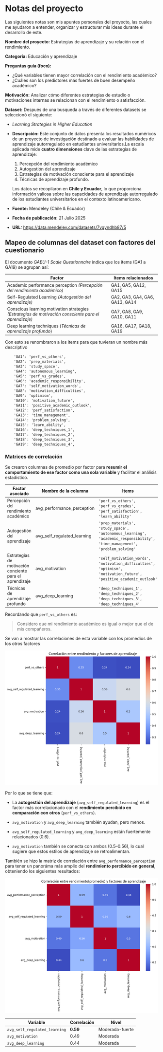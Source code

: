 # Notas del proyecto

Las siguientes notas son mis apuntes personales del proyecto, las cuales me ayudaron a entender, organizar y estructurar mis ideas durante el desarrollo de este. 

**Nombre del proyecto:** Estrategias de aprendizaje y su relación con el rendimiento.

**Categoría:** Educación y aprendizaje 

**Preguntas guía (foco):** 
- ¿Qué variables tienen mayor correlación con el rendimiento académico?
- ¿Cuáles son los predictores más fuertes de buen desempeño académico?

**Motivación:** Analizar cómo diferentes estrategias de estudio o motivaciones internas se relacionan con el rendimiento o satisfacción.

**Dataset:** Después de una busqueda a través de diferentes datasets se seleccionó el siguiente: 

- _Learning Strategies in Higher Education_

- **Descripción:** 
    Este conjunto de datos presenta los resultados numéricos de un proyecto de investigación destinado a evaluar las habilidades de aprendizaje autorregulado en estudiantes universitarios.La escala aplicada mide **cuatro dimensiones** clave de las estrategias de aprendizaje: 

    1. Percepción del rendimiento académico 
    2. Autogestión del aprendizaje 
    3. Estrategias de motivación consciente para el aprendizaje
    4. Técnicas de aprendizaje profundo. 

    Los datos se recopilaron en **Chile y Ecuador**, lo que proporciona información valiosa sobre las capacidades de aprendizaje autorregulado de los estudiantes universitarios en el contexto latinoamericano.

- **Fuente:** Mendeley (Chile & Ecuador)

- **Fecha de publicación:** 21 Julio 2025

- **URL:** https://data.mendeley.com/datasets/7vgyndhb87/5



## Mapeo de columnas del dataset con factores del cuestionario

El documento _GAEU-1 Scale Questionnaire_ indica que los ítems (GA1 a GA19) se agrupan así:

|Factor|	Items relacionados|
|------|-----------------------|
|Academic performance perception _(Percepción del rendimiento académico)_|	GA1, GA5, GA12, GA15|
|Self-Regulated Learning _(Autogestión del aprendizaje)_|	GA2, GA3, GA4, GA6, GA13, GA14|
|Conscious learning motivation strategies _(Estrategias de motivación consciente para el aprendizaje)_|	GA7, GA8, GA9, GA10, GA11|
|Deep learning techniques (_Técnicas de aprendizaje profundo_)|	GA16, GA17, GA18, GA19|

Con esto se renombraron a los items para que tuvieran un nombre más descriptivo 
```
    'GA1': 'perf_vs_others',
    'GA2': 'prep_materials',
    'GA3': 'study_space',
    'GA4': 'autonomous_learning',
    'GA5': 'perf_vs_grades',
    'GA6': 'academic_responsibility',
    'GA7': 'self_motivation_words',
    'GA8': 'motivation_difficulties',
    'GA9': 'optimism',
    'GA10': 'motivation_future',
    'GA11': 'positive_academic_outlook',
    'GA12': 'perf_satisfaction',
    'GA13': 'time_management',
    'GA14': 'problem_solving',
    'GA15': 'learn_ability',
    'GA16': 'deep_techniques_1',
    'GA17': 'deep_techniques_2',
    'GA18': 'deep_techniques_3',
    'GA19': 'deep_techniques_4',
```

### Matrices de correlación 
Se crearon columnas de promedio por factor para **resumir el comportamiento de ese factor como una sola variable** y facilitar el análisis estadistico.

|Factor asociado|Nombre de la columna|Items|
|-------|---------------------|--------------------|
|Percepción del rendimiento académico|avg_performance_perception | `'perf_vs_others', 'perf_vs_grades', 'perf_satisfaction', 'learn_ability'`|
|Autogestión del aprendizaje|avg_self_regulated_learning|`'prep_materials', 'study_space', 'autonomous_learning', 'academic_responsibility', 'time_management', 'problem_solving'`|
|Estrategias de motivación conciente para el aprendizaje|avg_motivation| `'self_motivation_words', 'motivation_difficulties', 'optimism', 'motivation_future', 'positive_academic_outlook'` |
|Técnicas de aprendizaje profundo|avg_deep_learning| `'deep_techniques_1', 'deep_techniques_2', 'deep_techniques_3', 'deep_techniques_4' ` |

Recordando que `perf_vs_others` es:

>  Considero que mi rendimiento académico es igual o mejor que el de mis compañeros.

Se van a mostrar las correlaciones de esta variable con los promedios de los otros factores 

![alt text](img/matriz-correlacion-perf_vs_others.png)


Por lo que se tiene que: 

- La **autogestión del aprendizaje** (`avg_self_regulated_learning`) es el factor más correlacionado con el **rendimiento percibido en comparación con otros** (``perf_vs_others``). 

- `avg_motivation` y `avg_deep_learning` también ayudan, pero menos.

- `avg_self_regulated_learning` y `avg_deep_learning` están fuertemente relacionados (0.6).

- `avg_motivation` también se conecta con ambos (0.5–0.56), lo cual sugiere que estos estilos de aprendizaje se retroalimentan.


También se hizo la matriz de correlación entre `avg_performance_perception` para tener un panoráma más amplio del **rendimiento percibido en general**, obteniendo los siguientes resultados:

![alt text](img/matriz-correlacion-avg_permonace_perception.png)


| Variable | Correlación | Nivel           |
| ----------------------------------------- | ----------- | --------------- |
| `avg_self_regulated_learning`             | **0.59**    | Moderada-fuerte |
| `avg_motivation`                          | 0.49        | Moderada        |
| `avg_deep_learning`                       | 0.44        | Moderada        |
